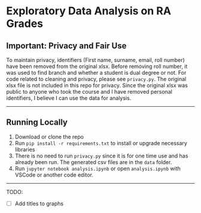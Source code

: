# Exploratory Data Analysis on RA Grades

## Important: Privacy and Fair Use 
To maintain privacy, identifiers (First name, surname, email, roll number) have been removed from the original xlsx. Before removing roll number, it was used to find branch and whether a student is dual degree or not. For code related to cleaning and privacy, please see `privacy.py`. The original xlsx file is not included in this repo for privacy. Since the original xlsx was public to anyone who took the course and I have removed personal identifiers, I believe I can use the data for analysis.  

***

## Running Locally
1. Download or clone the repo
2. Run `pip install -r requirements.txt` to install or upgrade necessary libraries
3. There is no need to run `privacy.py` since it is for one time use and has already been run. The generated csv files are in the `data` folder.
4. Run `jupyter notebook analysis.ipynb` or open `analysis.ipynb` with VSCode or another code editor.

***

TODO:
- [ ] Add titles to graphs